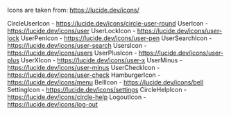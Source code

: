 Icons are taken from: https://lucide.dev/icons/

CircleUserIcon - https://lucide.dev/icons/circle-user-round
UserIcon - https://lucide.dev/icons/user
UserLockIcon - https://lucide.dev/icons/user-lock
UserPenIcon - https://lucide.dev/icons/user-pen
UserSearchIcon - https://lucide.dev/icons/user-search
UsersIcon - https://lucide.dev/icons/users
UserPlusIcon - https://lucide.dev/icons/user-plus
UserXIcon - https://lucide.dev/icons/user-x
UserMinus - https://lucide.dev/icons/user-minus
UserCheckIcon - https://lucide.dev/icons/user-check
HamburgerIcon - https://lucide.dev/icons/menu
BellIcon - https://lucide.dev/icons/bell
SettingIcon - https://lucide.dev/icons/settings
CircleHelpIcon - https://lucide.dev/icons/circle-help
LogoutIcon - https://lucide.dev/icons/log-out
